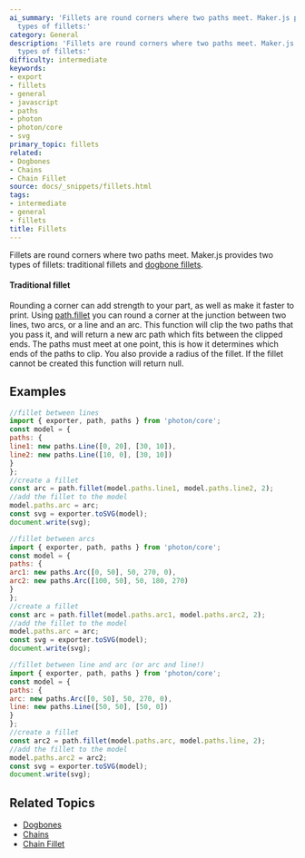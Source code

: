 ```yaml
---
ai_summary: 'Fillets are round corners where two paths meet. Maker.js provides two
  types of fillets:'
category: General
description: 'Fillets are round corners where two paths meet. Maker.js provides two
  types of fillets:'
difficulty: intermediate
keywords:
- export
- fillets
- general
- javascript
- paths
- photon
- photon/core
- svg
primary_topic: fillets
related:
- Dogbones
- Chains
- Chain Fillet
source: docs/_snippets/fillets.html
tags:
- intermediate
- general
- fillets
title: Fillets
---
```

Fillets are round corners where two paths meet. Maker.js provides two types of fillets:
traditional fillets and [dogbone fillets](#Dogbone%20Fillets).

#### Traditional fillet

Rounding a corner can add strength to your part, as well as make it faster to print.
Using [path.fillet](/docs/api/modules/path.md#fillet) you can round a corner at the junction between two lines, two arcs, or a line and an arc.
This function will clip the two paths that you pass it, and will return a new arc path which fits between the clipped ends. The paths must meet at one point,
this is how it determines which ends of the paths to clip. You also provide a radius of the fillet. If the fillet cannot be created this function will return null.


## Examples

```javascript
//fillet between lines
import { exporter, path, paths } from 'photon/core';
const model = {
paths: {
line1: new paths.Line([0, 20], [30, 10]),
line2: new paths.Line([10, 0], [30, 10])
}
};
//create a fillet
const arc = path.fillet(model.paths.line1, model.paths.line2, 2);
//add the fillet to the model
model.paths.arc = arc;
const svg = exporter.toSVG(model);
document.write(svg);
```
```javascript
//fillet between arcs
import { exporter, path, paths } from 'photon/core';
const model = {
paths: {
arc1: new paths.Arc([0, 50], 50, 270, 0),
arc2: new paths.Arc([100, 50], 50, 180, 270)
}
};
//create a fillet
const arc = path.fillet(model.paths.arc1, model.paths.arc2, 2);
//add the fillet to the model
model.paths.arc = arc;
const svg = exporter.toSVG(model);
document.write(svg);
```
```javascript
//fillet between line and arc (or arc and line!)
import { exporter, path, paths } from 'photon/core';
const model = {
paths: {
arc: new paths.Arc([0, 50], 50, 270, 0),
line: new paths.Line([50, 50], [50, 0])
}
};
//create a fillet
const arc2 = path.fillet(model.paths.arc, model.paths.line, 2);
//add the fillet to the model
model.paths.arc2 = arc2;
const svg = exporter.toSVG(model);
document.write(svg);
```

## Related Topics

- [Dogbones](../index.md)
- [Chains](../index.md)
- [Chain Fillet](../index.md)
